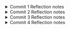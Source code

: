 <details>
<summary>Commit 1 Reflection notes</summary>

1. Handling TCP Streams with BufReader
TcpStream wrapped inside a BufReader to simplify reading the incoming stream line by line. This makes it easier to parse the HTTP request headers since HTTP headers are line-separated text.

2. Collecting the HTTP Request
`.lines()` returns an iterator of each line from the stream.
- The `map(|result| result.unwrap())` part forcefully unwraps each `Result<String, Error>`, assuming the read will succeed.
- The `take_while(|line| !line.is_empty())` stops reading once an empty line is encountered, which corresponds to the end of HTTP headers in a typical request.

3. Printing the HTTP Request
By collecting the lines into a `Vec<String>`, full HTTP request headers are printed out with `println!()`.
</details>

<details>
<summary>Commit 2 Reflection notes</summary>

1. Serving a Static HTML File
By adding `fs::read_to_string("hello.html")`, the program now can serve a static html file.

2. Raw HTTP Response
``` Rust
let status_line = "HTTP/1.1 200 OK";
let response = format!("{status_line}\r\nContent-Length: {length}\r\n\r\n{contents}");
```
This reinforced how HTTP responses are structured, starting with the status line, followed by the headers, and then the body separated by `\r\n\r\n`.

Screen capture:
![Commit 2 Screen Capture](assets/images/commit2.png)
</details>
<details>
<summary>Commit 3 Reflection notes</summary>

1. Why Refactoring Was Needed
Initially, every response (either for 200 or 404) got the same page. Therefore, we need to refactor the code to accomodate new logics.
Refactoring the code helps by making the code easier and making future changes simpler.

2. How was the logic split
We introduced a new pattern:
```Rust
let (status_line, contents) = if request_line.contains("GET / ") {
        ("HTTP/1.1 200 OK", fs::read_to_string("hello.html").unwrap())
    } else {
        ("HTTP/1.1 404 NOT FOUND", fs::read_to_string("404.html").unwrap())
    };
```
This logic routes response to their own page.

Screen capture:
![Commit 3 Screen Capture](assets/images/commit3.png)
</details>

<details>
<summary>Commit 4 Reflection notes</summary>

Current program is single-threaded. When we open the first tab (`/sleep`), the second tab needs to wait for the first tab to be opened, this behaviour is called `blocking`. The TCP listener accepts incoming streams one by one. Every time a new connection arrives, `handle_connection()` is executed immediately inside the main thread. Since `/sleep` route has a `thread::sleep(10)`, this causes the thread to halt for 10 seconds.
While the thread is sleeping, the listener is busy and cannot accept or process the next connection until it wakes up.

</details>
